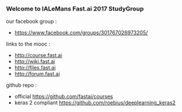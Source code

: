 ### Welcome to IALeMans Fast.ai 2017 StudyGroup

our facebook group : 
* https://www.facebook.com/groups/301767026973205/

links to the mooc :
* http://course.fast.ai 
* http://wiki.fast.ai 
* http://files.fast.ai
* http://forum.fast.ai

github repo :
* official https://github.com/fastai/courses
* keras 2 compliant https://github.com/roebius/deeplearning_keras2
